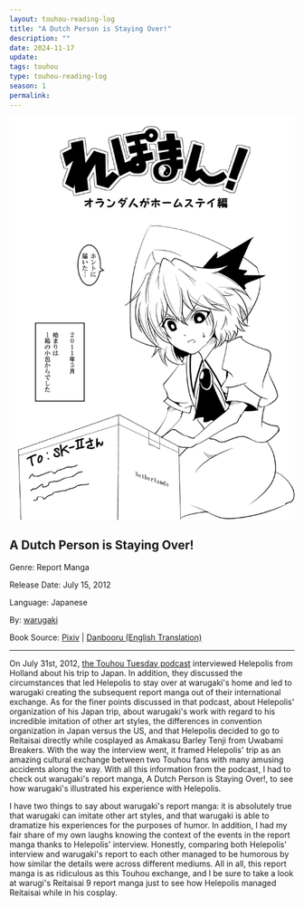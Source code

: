 ```yaml
---
layout: touhou-reading-log
title: "A Dutch Person is Staying Over!"
description: ""
date: 2024-11-17
update: 
tags: touhou
type: touhou-reading-log
season: 1
permalink:
---
```

![A Dutch Person is Staying Over!.webp](/images/indexes-extras/touhou-reading-log/S1/15/cover.webp)
## A Dutch Person is Staying Over!

Genre: Report Manga

Release Date: July 15, 2012

Language: Japanese

By: [warugaki](https://www.pixiv.net/en/users/167132)

Book Source: [Pixiv](https://www.pixiv.net/en/artworks/28653295) | [Danbooru (English Translation)](https://danbooru.donmai.us/pools/5815)
- - -

On July 31st, 2012, [the Touhou Tuesday podcast](https://kngi.org/touhou-tuesday-2012-07-31-a-dutch-person-is-on-the-air-helepolis-interview/) interviewed Helepolis from Holland about his trip to Japan. In addition, they discussed the circumstances that led Helepolis to stay over at warugaki's home and led to warugaki creating the subsequent report manga out of their international exchange.
As for the finer points discussed in that podcast, about Helepolis' organization of his Japan trip, about warugaki's work with regard to his incredible imitation of other art styles, the differences in convention organization in Japan versus the US, and that Helepolis decided to go to Reitaisai directly while cosplayed as Amakasu Barley Tenji from Uwabami Breakers. With the way the interview went, it framed Helepolis' trip as an amazing cultural exchange between two Touhou fans with many amusing accidents along the way. With all this information from the podcast, I had to check out warugaki's report manga, A Dutch Person is Staying Over!, to see how warugaki's illustrated his experience with Helepolis.

I have two things to say about warugaki's report manga: it is absolutely true that warugaki can imitate other art styles, and that warugaki is able to dramatize his experiences for the purposes of humor. In addition, I had my fair share of my own laughs knowing the context of the events in the report manga thanks to Helepolis' interview. Honestly, comparing both Helepolis' interview and warugaki's report to each other managed to be humorous by how similar the details were across different mediums. All in all, this report manga is as ridiculous as this Touhou exchange, and I be sure to take a look at warugi's Reitaisai 9 report manga just to see how Helepolis managed Reitaisai while in his cosplay.